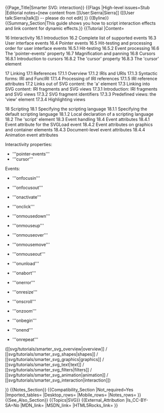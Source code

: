 {{Page_Title|Smarter SVG: interaction}}
{{Flags
|High-level issues=Stub
|Editorial notes=[new content from [[User:Sierra|Sierra]] ([[User talk:Sierra|talk]]) -- please do not edit]
}}
{{Byline}}
{{Summary_Section|This guide shows you how to script interaction effects and link content for dynamic effects.}}
{{Tutorial
|Content=

 16 Interactivity
    16.1 Introduction
    16.2 Complete list of supported events
    16.3 User interface events
    16.4 Pointer events
    16.5 Hit-testing and processing order for user interface events
        16.5.1 Hit-testing
        16.5.2 Event processing
    16.6 The 'pointer-events' property
    16.7 Magnification and panning
    16.8 Cursors
        16.8.1 Introduction to cursors
        16.8.2 The 'cursor' property
        16.8.3 The 'cursor' element

 17 Linking
    17.1 References
        17.1.1 Overview
        17.1.2 IRIs and URIs
        17.1.3 Syntactic forms: IRI and FuncIRI
        17.1.4 Processing of IRI references
        17.1.5 IRI reference attributes
    17.2 Links out of SVG content: the 'a' element
    17.3 Linking into SVG content: IRI fragments and SVG views
        17.3.1 Introduction: IRI fragments and SVG views
        17.3.2 SVG fragment identifiers
        17.3.3 Predefined views: the 'view' element
        17.3.4 Highlighting views

 18 Scripting
    18.1 Specifying the scripting language
        18.1.1 Specifying the default scripting language
        18.1.2 Local declaration of a scripting language
    18.2 The 'script' element
    18.3 Event handling
    18.4 Event attributes
        18.4.1 Event attribute for the SVGLoad event
        18.4.2 Event attributes on graphics and container elements
        18.4.3 Document-level event attributes
        18.4.4 Animation event attributes

Interactivity properties:
* '''pointer-events'''
* '''cursor'''

Events:
* '''onfocusin'''
* '''onfocusout'''
* '''onactivate'''
* '''onclick'''
* '''onmousedown'''
* '''onmouseup'''
* '''onmouseover'''
* '''onmousemove'''
* '''onmouseout'''

* '''onunload'''
* '''onabort'''
* '''onerror'''
* '''onresize'''
* '''onscroll'''
* '''onzoom'''

* '''onbegin'''
* '''onend'''
* '''onrepeat'''

([[svg/tutorials/smarter_svg_overview|overview]] /
[[svg/tutorials/smarter_svg_shapes|shapes]] /
[[svg/tutorials/smarter_svg_graphics|graphics]] /
[[svg/tutorials/smarter_svg_text|text]] /
[[svg/tutorials/smarter_svg_filters|filters]] /
[[svg/tutorials/smarter_svg_animation|animation]] /
[[svg/tutorials/smarter_svg_interaction|interaction]])

}}
{{Notes_Section}}
{{Compatibility_Section
|Not_required=Yes
|Imported_tables=
|Desktop_rows=
|Mobile_rows=
|Notes_rows=
}}
{{See_Also_Section}}
{{Topics|SVG}}
{{External_Attribution
|Is_CC-BY-SA=No
|MDN_link=
|MSDN_link=
|HTML5Rocks_link=
}}